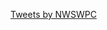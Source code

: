<a class="twitter-timeline" href="https://twitter.com/NWSWPC?ref_src=twsrc%5Etfw">Tweets by NWSWPC</a> <script async src="https://platform.twitter.com/widgets.js" charset="utf-8"></script>


